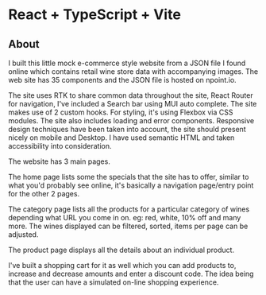 # React + TypeScript + Vite

## About

I built this little mock e-commerce style website from a JSON file I found online which contains retail wine store data with accompanying images. The web site has 35 components and the JSON file is hosted on npoint.io.

The site uses RTK to share common data throughout the site, React Router for navigation, I've included a Search bar using MUI auto complete. The site makes use of 2 custom hooks. For styling, it's using Flexbox via CSS modules. The site also includes loading and error components. Responsive design techniques have been taken into account, the site should present nicely on mobile and Desktop. I have used semantic HTML and taken accessibility into consideration.

The website has 3 main pages.

The home page lists some the specials that the site has to offer, similar to what you'd probably see online, it's basically a navigation page/entry point for the other 2 pages.

The category page lists all the products for a particular category of wines depending what URL you come in on. eg: red, white, 10% off and many more. The wines displayed can be filtered, sorted, items per page can be adjusted.

The product page displays all the details about an individual product.

I've built a shopping cart for it as well which you can add products to, increase and decrease amounts and enter a discount code. The idea being that the user can have a simulated on-line shopping experience.

